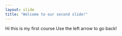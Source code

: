 ```yaml
---
layout: slide
title: "Welcome to our second slide!"
---
```

Hi this is my first course
Use the left arrow to go back!
